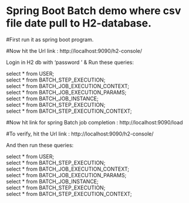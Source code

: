 # Spring Boot Batch demo where csv file date pull to H2-database.

#First run it as spring boot program.

#Now hit the Url link :  http://localhost:9090/h2-console/

Login in H2 db with ‘password ’ & Run these queries:

select * from USER;  <br>
select * from BATCH_STEP_EXECUTION;  <br>
select * from BATCH_JOB_EXECUTION_CONTEXT;  <br>
select * from BATCH_JOB_EXECUTION_PARAMS;  <br>
select * from BATCH_JOB_INSTANCE;  <br>
select * from BATCH_STEP_EXECUTION;  <br>
select * from BATCH_STEP_EXECUTION_CONTEXT;  <br>

#Now hit link  for spring Batch job completion : http://localhost:9090/load

#To verify, hit the Url link :  http://localhost:9090/h2-console/

And then run these queries: 

select * from USER;  <br>
select * from BATCH_STEP_EXECUTION;  <br>
select * from BATCH_JOB_EXECUTION_CONTEXT;  <br>
select * from BATCH_JOB_EXECUTION_PARAMS;  <br>
select * from BATCH_JOB_INSTANCE;  <br>
select * from BATCH_STEP_EXECUTION;  <br>
select * from BATCH_STEP_EXECUTION_CONTEXT;
